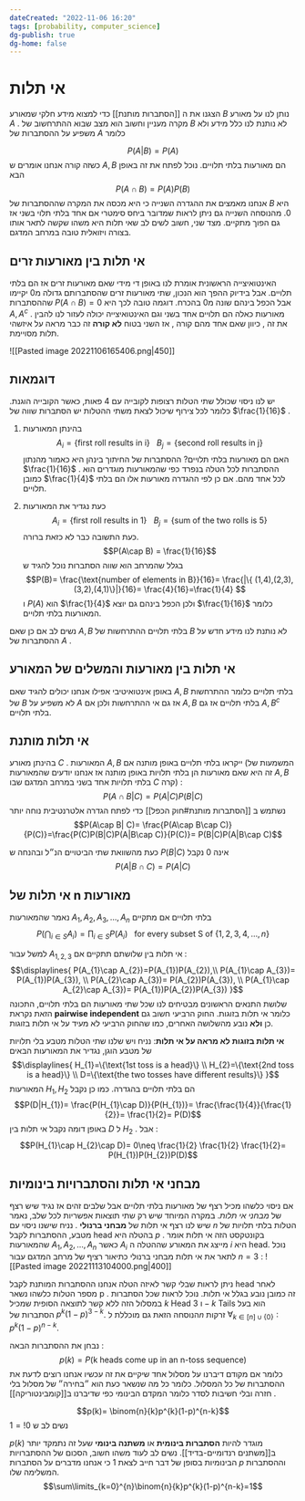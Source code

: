 ```yaml
---
dateCreated: "2022-11-06 16:20"
tags: [probability, computer_science]
dg-publish: true
dg-home: false
---
```


# אי תלות

הצגנו את ה [[הסתברות מותנת]] כדי למצוא מידע חלקי שמאורע $B$ נותן לנו על מאורע $A$ . מקרה מעניין וחשוב הוא מצב שבוא ההתרחשוב של $B$ לא נותנת לנו כלל מידע ולא משפיע על ההסתברות של $A$ כלומר 

$$P(A|B)= P(A)$$
כשזה קורה אנחנו אומרים ש $A,B$  הם מאורעות בלתי תלויים. נוכל לפתח את זה באופן הבא
$$P(A\cap B)= P(A)P(B)$$
אנחנו מאמצים את ההגדרה השנייה כי היא מכסה את המקרה שההסתברות של $B$ היא 0. 
מהנוסחה השנייה גם ניתן לראות שמדובר ביחס סימטרי אם אחד בלתי תלוי בשני אז גם הפוך מתקיים.
מצד שני, חשוב לשים לב שאי תלות היא משהו שקשה לתאר אותו בצורה ויזואלית טובה במרחב המדגם. 

## אי תלות בין מאורעות זרים
האינטואיצייה הראשונית אומרת לנו באופן די מידי שאם מאורעות זרים אז הם בלתי תלויים. אבל בידיוק ההפך הוא הנכון, 
שתי מאורעות זרים שהסתברותם גדולה מ$0$ יקיימו שההסתברות $P(A\cap B) = 0$ אבל הכפל בינהם שונה מ0 בהכרח.
דוגמה טובה לכך היא $A,A^{c}$ . מאורעות כאלה הם תלויים אחד בשני וגם האינטואיצייה יכולה לעזור לנו להבין את זה , כיוון שאם אחד מהם קורה , אז השני בטוח __לא קורה__ זה כבר מראה על איזשהי תלות מסויימת.

![[Pasted image 20221106165406.png|450]]

## דוגמאות 
יש לנו ניסוי שכולל שתי הטלות רצופות לקובייה עם 4 פאות, כאשר הקובייה הוגנת. כלומר לכל צירוף שיכול לצאת משתי ההטלות יש הסתברות שווה של $\frac{1}{16}$ .
1) בהינתן המאורעות 
$$A_{i}=\{\text{first roll results in i}\}\ \ \ B_{j}=\{\text{second roll results in j}\}$$
האם הם מאורעות בלתי תלויים? 
ההסתברות של החיתוך בינהן היא כאמור מהנתון $\frac{1}{16}$ . 
ההסתברות לכל הטלה בנפרד כפי שהמאורעות מוגדרים הוא כמובן $\frac{1}{4}$ לכל אחד מהם. 
אם כן לפי ההגדרה מאורעות אלו הם בלתי תלויים. 

2) כעת נגדיר את המאורעות 
$$A_{i}=\{\text{first roll results in 1}\}\ \ \ B_{j}=\{\text{sum of the two rolls is 5}\}$$
כעת התשובה כבר לא כזאת ברורה. 
$$P(A\cap B) = \frac{1}{16}$$
בגלל שהמרחב הוא שווה הסתברות נוכל להגיד ש 
$$P(B)= \frac{\text{number of elements in B}}{16}= \frac{|\{ (1,4),(2,3),(3,2),(4,1)\}|}{16}= \frac{4}{16}=\frac{1}{4} $$
ו $P(A)$ הוא $\frac{1}{4}$ ולכן הכפל בינהם גם יוצא $\frac{1}{16}$ כלומר המאורעות בלתי תלויים. 

נשים לב אם כן שאם $A,B$ בלתי תלויים ההתרחשות של $B$ לא נותנת לנו מידע חדש על ההסתברות של $A$ . 

## אי תלות בין מאורעות והמשלים של המאורע
באופן אינטואיטיבי אפילו אנחנו יכולים להגיד שאם $A,B$ בלתי תלויים כלומר ההתרחשות של $B$ לא משפיע על $A$ אז גם אי ההתרחשות ולכן אם $A,B$ בלתי תלויים אז גם $A,B^{c}$ בלתי תלויים.

## אי תלות מותנת 
בהינתן מאורע $C$ . המאורעות $A,B$ ייקראו בלתי תלויים באופן מותנה אם (המשמעות של זה היא שאם מאורעות הן בלתי תלויות באופן מותנה אז אנחנו יודעים שהמאורעות $A,B$ בלתי תלויות אחד בשני במרחב המדגם שבו $C$ קרה) :
$$P(A\cap B| C)= P(A|C)P(B|C)$$
נשתמש ב [[הסתברות מותנת#חוק הכפל]] כדי לפתח הגדרה אלטרנטיבית נוחה יותר
$$P(A\cap B| C)= \frac{P(A\cap B\cap C)}{P(C)}=\frac{P(C)P(B|C)P(A|B\cap C)}{P(C)}= P(B|C)P(A|B\cap C)$$
 


כעת מהשוואת שתי הביטויים הנ״ל ובהנחה ש $P(B|C)$ אינה 0 נקבל 
$$P(A|B\cap C)= P(A|C)$$
## אי תלות של n מאורעות
נאמר שהמאורעות $A_{1},A_{2},A_{3},\dots ,A_{n}$ בלתי תלויים אם מתקיים 
$$P\bigg (\bigcap_{i\in S}A_{i}\bigg)= \prod_{i\in S}P(A_{i})\ \ \  \text{for every subset S of } \{1,2,3,4,\dots, n \} $$

למשל עבור $A_{1,2,3}$ אי תלות בין שלושתם תתקיים אם :
$$\displaylines{
P(A_{1}\cap A_{2})=P(A_{1})P(A_{2}),\\
P(A_{1}\cap A_{3})= P(A_{1})P(A_{3}), \\
P(A_{2}\cap A_{3})= P(A_{2})P(A_{3}), \\
P(A_{1}\cap A_{2}\cap A_{3})= P(A_{1})P(A_{2})P(A_{3})
}$$
שלושת התנאים הראשונים מבטיחים לנו שכל שתי מאורעות הם בלתי תלויים, התכונה הזאת נקראת  __pairwise independent__ כלומר אי תלות בזוגות.
החוק הרביעי חשוב גם כן __ולא__ נובע מהשלושה האחרים, כמו שהחוק הרביעי לא מעיד על אי תלות בזוגות.

__אי תלות בזוגות לא מראה על אי תלות__:
נניח ויש שלנו שתי הטלות מטבע בלי תלויות של מטבע הוגן, נגדיר את המאורעות הבאים
$$\displaylines{
H_{1}=\{\text{1st toss is a head}\} \\ H_{2}=\{\text{2nd toss is a head}\} \\ D=\{\text{the two tosses have different results}\}  
}$$
המאורעות $H_{1},H_{2}$ הם בלתי תלויים בהגדרה. כמו כן נקבל
$$P(D|H_{1})= \frac{P(H_{1}\cap D)}{P(H_{1})}= \frac{\frac{1}{4}}{\frac{1}{2}}= \frac{1}{2}= P(D)$$
באופן דומה נקבל אי תלות בין $D$ ל $H_{2}$ . אבל :
$$P(H_{1}\cap H_{2}\cap D)= 0\neq \frac{1}{2} \frac{1}{2} \frac{1}{2}= P(H_{1})P(H_{2})P(D)$$

## מבחני אי תלות והסתברויות בינומיות
אם ניסוי כלשהו מכיל רצף של מאורעות בלתי תלויים אבל שלבים זהים אז נגיד שיש רצף של _מבחני אי תלות_. במקרה המיוחד שיש רק שתי תוצאות אפשריות לכל שלב, נאמר שיש לנו רצף אי תלות של __מבחני ברנולי__ .
נניח שישנו ניסוי עם $n$ הטלות בלתי תלויות של מטבע, ההסתברות לקבל head בהטלה היא $p$ . בקונטקסט הזה אי תלות אומר שהמאורעות $A_{1},A_{2},\dots, A_{n}$
כאשר $A_{i}$ מייצג את המאורע שההטלה ה $i$ היא head.
נוכל לתאר את אי תלות מבחני ברנולי כתיאור רציף של מרחב המדגם עבור $n=3$ :
![[Pasted image 20221113104000.png|400]]

ניתן לראות שבלי קשר לאיזה הטלה אנחנו ההסתברות המותנת לקבל head לאחר מספר הטלות כלשהו נשאר p . זה כמובן נובע בגלל אי תלות.
נוכל לראות שכל הסתברות במסלול הזה ללא קשר לתוצאה הסופית שמכיל $k$ Head ו $3-k$  Tails  הוא בעל הסתברות של $p^{k}(1-p)^{3-k}$. הנוסחה הזאת גם מוכללת ל$n$ זרקות $\forall_{k\in[n]\cup\{0\}}:p^{k}(1-p)^{n-k}$. 

נבחן את ההסתברות הבאה : 
$$p(k)= P(\text{k heads come up in an n-toss sequence})$$
כלומר אם מקודם דיברנו על מסלול אחד שיקיים את זה עכשיו אנחנו רוצים לדעת את ההסתברות של כל המסלול. כלומר כל מה שנשאר כעת הוא ״בחירה״ של מסלול בלי חזרה ובלי חשיבות לסדר כלומר המקדם הבינומי  כפי שדיברנו ב[[קומבינטוריקה]] . 

$$p(k)= \binom{n}{k}p^{k}(1-p)^{n-k}$$
נשים לב ש $0!=1$ 

$p(k)$ מוגדר להיות __הסתברות בינומית__ או __משתנה בינומי__ שעל זה נתמקד יותר ב[[משתנים רנדומיים-בדיד]]. נשים לב לעוד משהו חשוב, הסכום של ההסתברויות הבינומיות בסופן של דבר חייב לצאת $1$ כי אנחנו מדברים על הסתברות $p$ וההסתברות המשלימה שלו. 
$$\sum\limits_{k=0}^{n}\binom{n}{k}p^{k}(1-p)^{n-k}=1$$

